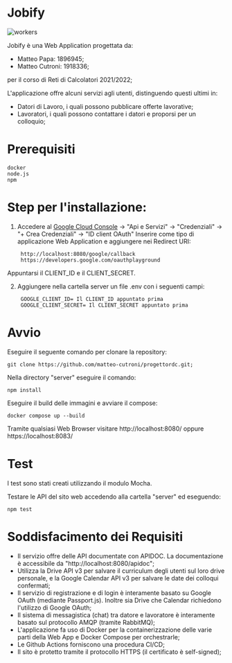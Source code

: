 # Jobify
![workers](https://user-images.githubusercontent.com/105429984/178597381-2b2685d9-7508-4036-badc-dfe03bf06b27.png)

Jobify è una Web Application progettata da:

- Matteo Papa: 1896945;
- Matteo Cutroni: 1918336;
 
per il corso di Reti di Calcolatori 2021/2022;

L'applicazione offre alcuni servizi agli utenti, distinguendo questi ultimi in:
  
- Datori di Lavoro, i quali possono pubblicare offerte lavorative;
- Lavoratori, i quali possono contattare i datori e proporsi per un colloquio;
  
# Prerequisiti

    docker
    node.js
    npm

# Step per l'installazione:

1) Accedere al [Google Cloud Console](https://console.cloud.google.com) -> "Api e Servizi" -> "Credenziali" -> "+ Crea Credenziali" -> "ID client OAuth"
Inserire come tipo di applicazione Web Application e aggiungere nei Redirect URI:
  
		http://localhost:8080/google/callback
		https://developers.google.com/oauthplayground
		
Appuntarsi il CLIENT_ID e il CLIENT_SECRET.


2) Aggiungere nella cartella server un file .env con i seguenti campi:

		GOOGLE_CLIENT_ID= Il CLIENT_ID appuntato prima
		GOOGLE_CLIENT_SECRET= Il CLIENT_SECRET appuntato prima

# Avvio 

Eseguire il seguente comando per clonare la repository:

	git clone https://github.com/matteo-cutroni/progettordc.git;

Nella directory "server" eseguire il comando:

	npm install

Eseguire il build delle immagini e avviare il compose:

	docker compose up --build

Tramite qualsiasi Web Browser visitare http://localhost:8080/ oppure https://localhost:8083/

# Test 

I test sono stati creati utilizzando il modulo Mocha.

Testare le API del sito web accedendo alla cartella "server" ed eseguendo:

	npm test	


# Soddisfacimento dei Requisiti

- Il servizio offre delle API documentate con APIDOC. La documentazione è accessibile da "http://localhost:8080/apidoc";
- Utilizza la Drive API v3 per salvare il curriculum degli utenti sul loro drive personale, e la Google Calendar API v3 per salvare le date dei colloqui confermati;
- Il servizio di registrazione e di login è interamente basato su Google OAuth (mediante Passport.js). Inoltre sia Drive che Calendar richiedono l'utilizzo di Google OAuth;
- Il sistema di messagistica (chat) tra datore e lavoratore è interamente basato sul protocollo AMQP (tramite RabbitMQ);
- L'applicazione fa uso di Docker per la containerizzazione delle varie parti della Web App e Docker Compose per orchestrarle;
- Le Github Actions forniscono una procedura CI/CD;
- Il sito è protetto tramite il protocollo HTTPS (il certificato è self-signed);
